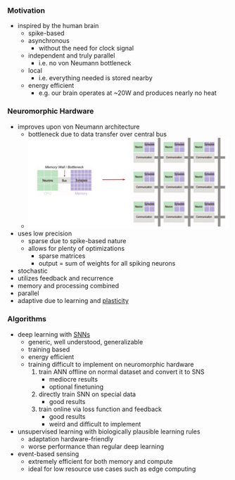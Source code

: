### Motivation
+ inspired by the human brain
	+ spike-based
	+ asynchronous 
		+ without the need for clock signal
	+ independent and truly parallel
		+ i.e. no von Neumann bottleneck 
	+ local 
		+ i.e. everything needed is stored nearby
	+ energy efficient 
		+ e.g. our brain operates at ~20W and produces nearly no heat
### Neuromorphic Hardware
+ improves upon von Neumann architecture
	+ bottleneck due to data transfer over central bus
	+ ![](../../../z_images/Pasted%20image%2020250618131132.png)
+ uses low precision
	+ sparse due to spike-based nature
	+ allows for plenty of optimizations
		+ sparse matrices
		+ output = sum of weights for all spiking neurons
+ stochastic
+ utilizes feedback and recurrence
+ memory and processing combined
+ parallel
+ adaptive due to learning and [plasticity](../Plasticity/Plasticity.md) 

### Algorithms
+ deep learning with [SNNs](Spiking%20Neural%20Networks.md)
	+ generic, well understood, generalizable
	+ training based
	+ energy efficient
	+ training difficult to implement on neuromorphic hardware
		1. train ANN offline on normal dataset and convert it to SNS
			+ mediocre results
			+ optional finetuning
		2. directly train SNN on special data
			+ good results
		3. train online via loss function and feedback
			+ good results
			+ weird and difficult to implement
+ unsupervised learning with biologically plausible learning rules
	+ adaptation hardware-friendly
	+ worse performance than regular deep learning
+ event-based sensing
	+ extremely efficient for both memory and compute
	+ ideal for low resource use cases such as edge computing 


